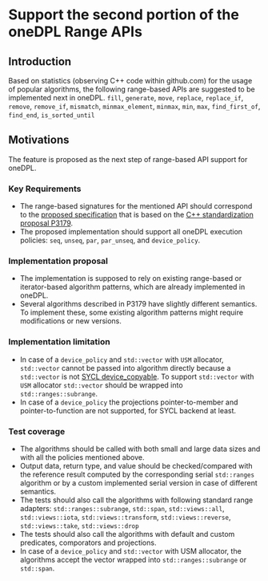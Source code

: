 # Support the second portion of the oneDPL Range APIs

## Introduction
Based on statistics (observing C++ code within github.com) for the usage of popular algorithms, the following
range-based APIs are suggested to be implemented next in oneDPL.
`fill`, `generate`, `move`, `replace`, `replace_if`, `remove`, `remove_if`, `mismatch`, `minmax_element`, `minmax`,
`min`, `max`, `find_first_of`, `find_end`, `is_sorted_until`

## Motivations
The feature is proposed as the next step of range-based API support for oneDPL.

### Key Requirements
- The range-based signatures for the mentioned API should correspond to the [proposed specification](https://github.com/uxlfoundation/oneAPI-spec/pull/614)
that is based on the [C++ standardization proposal P3179](https://wg21.link/p3179).
- The proposed implementation should support all oneDPL execution policies: `seq`, `unseq`, `par`, `par_unseq`, and `device_policy`.

### Implementation proposal
- The implementation is supposed to rely on existing range-based or iterator-based algorithm patterns, which are already
implemented in oneDPL.
- Several algorithms described in P3179 have slightly different semantics. To implement these, some existing algorithm patterns
might require modifications or new versions.

### Implementation limitation
- In case of a `device_policy` and `std::vector` with `USM` allocator, `std::vector` cannot be passed into algorithm directly because a `std::vector` is not [SYCL device_copyable](https://registry.khronos.org/SYCL/specs/sycl-2020/html/sycl-2020.html#sec::device.copyable). To support  `std::vector` with `USM` allocator `std::vector` should be wrapped into `std::ranges::subrange`.
- In case of a `device_policy` the projections pointer-to-member and pointer-to-function are not supported, for SYCL backend at least.

### Test coverage
- The algorithms should be called with both small and large data sizes and with all the policies mentioned above.
- Output data, return type, and value should be checked/compared with the reference result
computed by the corresponding serial `std::ranges` algorithm or by a custom implemented serial version
in case of different semantics.
- The tests should also call the algorithms with following standard range adapters: `std::ranges::subrange`, `std::span`, `std::views::all`,
  `std::views::iota`, `std::views::transform`, `std::views::reverse`, `std::views::take`, `std::views::drop`
- The tests should also call the algorithms with default and custom predicates, comporators and projections.
- In case of a `device_policy` and `std::vector` with USM allocator, the algorithms accept the vector wrapped into `std::ranges::subrange` or `std::span`.

